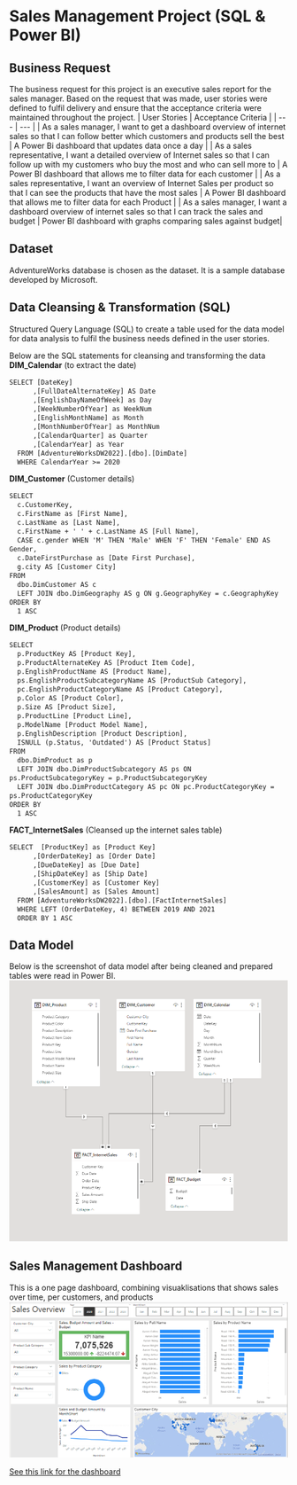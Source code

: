 # Sales Management Project (SQL & Power BI)

## Business Request 
The business request for this project is an executive sales report for the sales manager.
Based on the request that was made, user stories were defined to fulfil delivery and ensure that the acceptance criteria were maintained throughout the project.
| User Stories | Acceptance Criteria |
| --- | --- |
| As a sales manager, I want to get a dashboard overview of internet sales so that I can follow better which customers and products sell the best | A Power Bi dashboard that updates data once a day |
| As a sales representative, I want a detailed overview of Internet sales so that I can follow up with my customers who buy the most and who can sell more to | A Power BI dashboard that allows me to filter data for each customer |
| As a sales representative, I want an overview of Internet Sales per product so that I can see the products that have the most sales | A Power BI dashboard that allows me to filter data for each Product |
| As a sales manager, I want a dashboard overview of internet sales so that I can track the sales and budget | Power BI dashboard with graphs comparing sales against budget|

## Dataset
AdventureWorks database is chosen as the dataset. It is a sample database developed by Microsoft.

## Data Cleansing & Transformation (SQL)
Structured Query Language (SQL) to create a table used for the data model for data analysis to fulfil the business needs defined in the user stories.

Below are the SQL statements for cleansing and transforming the data
**DIM_Calendar** (to extract the date)
```
SELECT [DateKey]
      ,[FullDateAlternateKey] AS Date
      ,[EnglishDayNameOfWeek] as Day
      ,[WeekNumberOfYear] as WeekNum
      ,[EnglishMonthName] as Month
      ,[MonthNumberOfYear] as MonthNum
      ,[CalendarQuarter] as Quarter
      ,[CalendarYear] as Year
  FROM [AdventureWorksDW2022].[dbo].[DimDate]
  WHERE CalendarYear >= 2020
```
**DIM_Customer** (Customer details)
```
SELECT 
  c.CustomerKey, 
  c.FirstName as [First Name], 
  c.LastName as [Last Name], 
  c.FirstName + ' ' + c.LastName AS [Full Name], 
  CASE c.gender WHEN 'M' THEN 'Male' WHEN 'F' THEN 'Female' END AS Gender, 
  c.DateFirstPurchase as [Date First Purchase], 
  g.city AS [Customer City] 
FROM 
  dbo.DimCustomer AS c 
  LEFT JOIN dbo.DimGeography AS g ON g.GeographyKey = c.GeographyKey 
ORDER BY 
  1 ASC
```
**DIM_Product** (Product details)
```
SELECT 
  p.ProductKey AS [Product Key], 
  p.ProductAlternateKey AS [Product Item Code], 
  p.EnglishProductName AS [Product Name], 
  ps.EnglishProductSubcategoryName AS [ProductSub Category], 
  pc.EnglishProductCategoryName AS [Product Category], 
  p.Color AS [Product Color], 
  p.Size AS [Product Size], 
  p.ProductLine [Product Line], 
  p.ModelName [Product Model Name], 
  p.EnglishDescription [Product Description], 
  ISNULL (p.Status, 'Outdated') AS [Product Status] 
FROM 
  dbo.DimProduct as p 
  LEFT JOIN dbo.DimProductSubcategory AS ps ON ps.ProductSubcategoryKey = p.ProductSubcategoryKey 
  LEFT JOIN dbo.DimProductCategory AS pc ON pc.ProductCategoryKey = ps.ProductCategoryKey 
ORDER BY 
  1 ASC
```
**FACT_InternetSales** (Cleansed up the internet sales table)
```
SELECT  [ProductKey] as [Product Key]
      ,[OrderDateKey] as [Order Date] 
      ,[DueDateKey] as [Due Date]
      ,[ShipDateKey] as [Ship Date]
      ,[CustomerKey] as [Customer Key]
      ,[SalesAmount] as [Sales Amount]
  FROM [AdventureWorksDW2022].[dbo].[FactInternetSales]
  WHERE LEFT (OrderDateKey, 4) BETWEEN 2019 AND 2021
  ORDER BY 1 ASC
```

## Data Model
Below is the screenshot of data model after being cleaned and prepared tables were read in Power BI.
![The screenshot of the data model](/assets/images/Relation%20Management.png)

## Sales Management Dashboard
This is a one page dashboard, combining visuaklisations that shows sales over time, per customers, and products
![Dash board images](/assets/images/Tableau%20dashbord.png)

[See this link for the dashboard](/Sales.pbix)

